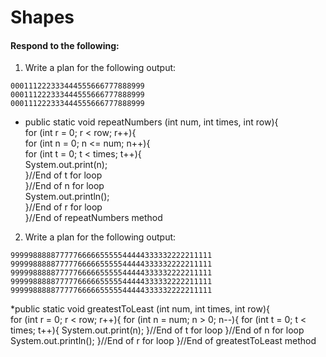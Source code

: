 # Shapes
#### Respond to the following:

1. Write a plan for the following output:
```
000111222333444555666777888999
000111222333444555666777888999
000111222333444555666777888999
```
  * public static void repeatNumbers (int num, int times, int row){     
        for (int r = 0; r < row; r++){        
           for (int n = 0; n <= num; n++){           
           for (int t = 0; t < times; t++){              
             System.out.print(n);             
           }//End of t for loop           
        }//End of n for loop        
       System.out.println();       
     }//End of r for loop     
  }//End of repeatNumbers method


2. Write a plan for the following output:
```
999998888877777666665555544444333332222211111
999998888877777666665555544444333332222211111
999998888877777666665555544444333332222211111
999998888877777666665555544444333332222211111
999998888877777666665555544444333332222211111
```
  *public static void greatestToLeast (int num, int times, int row){  
     for (int r = 0; r < row; r++){
        for (int n = num; n > 0; n--){
           for (int t = 0; t < times; t++){
             System.out.print(n);
           }//End of t for loop
        }//End of n for loop
       System.out.println();
     }//End of r for loop
  }//End of greatestToLeast method
